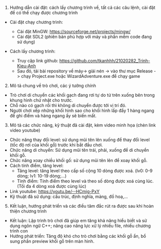 1. Hướng dẫn cài đặt: cách lấy chương trình về, tất cả các câu lệnh, cài đặt để có thể chạy được chương trình
- Cài đặt chạy chương trình:
  + Cài đặt MinGW: https://sourceforge.net/projects/mingw/
  + Cài đặt SDL2 (phiên bản phù hợp với máy và phần mềm code đang sử dụng)

- Cách lấy chương trình:
  + Truy cập link github: https://github.com/tkanhhh/21020282_Trinh-Kieu-Anh
  + Sau đó, tải bài repository về máy-> giải nén -> vào thư mục Release -> chạy Project.exe hoặc WizardAdventure.exe để chạy game

2. Mô tả chung về trò chơi, các ý tưởng chính
- Trò chơi di chuyển các khối gạch đang rơi tự do từ trên xuống bên trong khung hình chứ nhật cho trước. 
- Chỗ nào có gạch rồi thì không di chuyển được tới vị trí đó. 
- Người chơi xếp những khối hình sao cho khối hình lấp đầy 1 hàng ngang để ghi điểm và hàng ngang ấy sẽ biến mất. 

3. Mô tả các chức năng, kỹ thuật đã cài đặt, kèm video minh họa (chèn link video youtube)
- Chức năng thay đổi level: sử dụng mũi tên lên xuống để thay đổi level (tốc độ rơi của khối gỗ) trước khi bắt đầu chơi.
- Chức năng di chuyển: Sử dụng mũi tên trái, phải, xuống để di chuyển khối gỗ.
- Chức năng xoay chiều khối gố: sử dụng mũi tên lên để xoay khối gỗ.
- Cách tính điểm, tăng level:
  + Tăng level: tăng level theo cấp số cộng 10 dòng được xoá. (lv0: 0-9 dòng; lv1: 10-19 dòng;...)
  + Tính điểm: Tính điểm theo level và theo số dòng được xoá cùng lúc. (Tối đa 4 dòng xoá được cùng lúc)
- Link youtube: https://youtu.be/--HCmig-PxY
- Kỹ thuật đã sử dụng: cấu trúc, định nghĩa, mảng, đồ hoạ,...

5. Kết luận, hướng phát triển và các điều tâm đắc rút ra được sau khi hoàn thiện chương trình
- Kết luận: Lập trình trò chơi đã giúp em tăng khả năng hiểu biết và sử dụng ngôn ngữ C++; nâng cao năng lực xử lý nhiều file, nhiều chương trình con
- Hướng phát triển: Tăng độ khó cho trò chơi bằng các khối gỗ ẩn, bổ sung phần preview khối gỗ trên màn hình.

